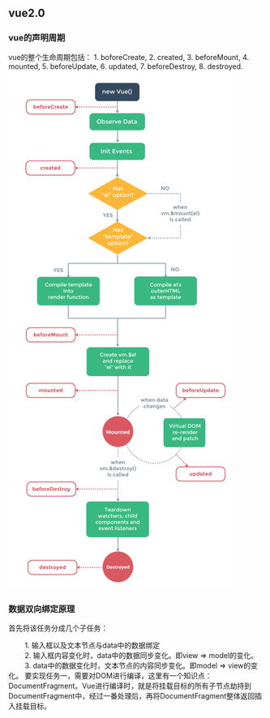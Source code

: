 ## vue2.0
### vue的声明周期
vue的整个生命周期包括：
    1. boforeCreate,
    2. created,
    3. beforeMount,
    4. mounted,
    5. beforeUpdate,
    6. updated,
    7. beforeDestroy,
    8. destroyed.
![vue2.0的生命周期图](img/vuelifecycle.png)

### 数据双向绑定原理
首先将该任务分成几个子任务：

　　 1. 输入框以及文本节点与data中的数据绑定    
　　 2. 输入框内容变化时，data中的数据同步变化。即view => model的变化。           
　　 3. data中的数据变化时，文本节点的内容同步变化。即model => view的变化。
要实现任务一，需要对DOM进行编译，这里有一个知识点：DocumentFragment。Vue进行编译时，就是将挂载目标的所有子节点劫持到DocumentFragment中，经过一番处理后，再将DocumentFragment整体返回插入挂载目标。
